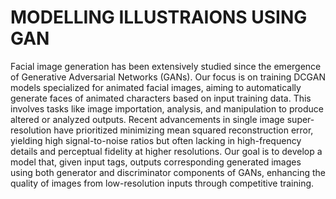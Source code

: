 
# MODELLING ILLUSTRAIONS USING GAN

Facial image generation has been extensively studied since the emergence of Generative Adversarial Networks (GANs). Our focus is on training DCGAN models specialized for animated facial images, aiming to automatically generate faces of animated characters based on input training data. This involves tasks like image importation, analysis, and manipulation to produce altered or analyzed outputs. Recent advancements in single image super-resolution have prioritized minimizing mean squared reconstruction error, yielding high signal-to-noise ratios but often lacking in high-frequency details and perceptual fidelity at higher resolutions. Our goal is to develop a model that, given input tags, outputs corresponding generated images using both generator and discriminator components of GANs, enhancing the quality of images from low-resolution inputs through competitive training.

